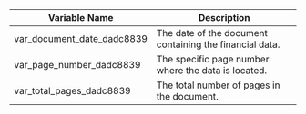 
| Variable Name                | Description                                                  |
|------------------------------|--------------------------------------------------------------|
| var_document_date_dadc8839   | The date of the document containing the financial data.      |
| var_page_number_dadc8839     | The specific page number where the data is located.          |
| var_total_pages_dadc8839     | The total number of pages in the document.                   |
